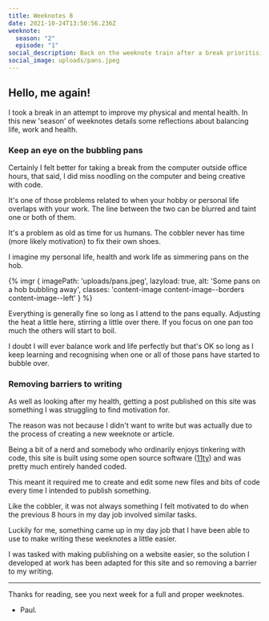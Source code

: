 ```yaml
---
title: Weeknotes 8
date: 2021-10-24T13:50:56.236Z
weeknote:
  season: "2"
  episode: "1"
social_description: Back on the weeknote train after a break prioritising time away from a screen
social_image: uploads/pans.jpeg
---
```

## Hello, me again!

I took a break in an attempt to improve my physical and mental health. In this new 'season' of weeknotes details some reflections about balancing life, work and health.

### Keep an eye on the bubbling pans

Certainly I felt better for taking a break from the computer outside office hours, that said, I did miss noodling on the computer and being creative with code.

It's one of those problems related to when your hobby or personal life overlaps with your work. The line between the two can be blurred and taint one or both of them.

It's a problem as old as time for us humans. The cobbler never has time (more likely motivation) to fix their own shoes.

I imagine my personal life, health and work life as simmering pans on the hob.

{% imgr { imagePath: 'uploads/pans.jpeg', lazyload: true, alt: 'Some pans on a hob bubbling away', classes: 'content-image content-image--borders content-image--left' } %}

Everything is generally fine so long as I attend to the pans equally. Adjusting the heat a little here, stirring a little over there. If you focus on one pan too much the others will start to boil.

I doubt I will ever balance work and life perfectly but that's OK so long as I keep learning and recognising when one or all of those pans have started to bubble over.

### Removing barriers to writing

As well as looking after my health, getting a post published on this site was something I was struggling to find motivation for.

The reason was not because I didn't want to write but was actually due to the process of creating a new weeknote or article.

Being a bit of a nerd and somebody who ordinarily enjoys tinkering with code, this site is built using some open source software ([11ty](https://11ty.dev)) and was pretty much entirely handed coded.

This meant it required me to create and edit some new files and bits of code every time I intended to publish something.

Like the cobbler, it was not always something I felt motivated to do when the previous 8 hours in my day job involved similar tasks.

Luckily for me, something came up in my day job that I have been able to use to make writing these weeknotes a little easier.

I was tasked with making publishing on a website easier, so the solution I developed at work has been adapted for this site and so removing a barrier to my writing.

- - -

Thanks for reading, see you next week for a full and proper weeknotes.

* Paul.
